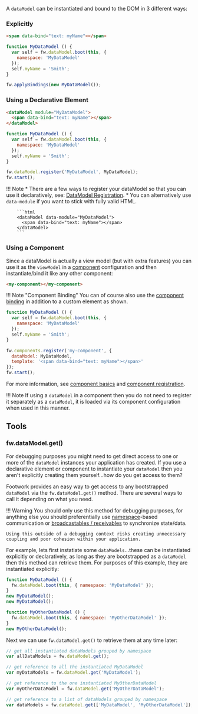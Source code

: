 A `dataModel` can be instantiated and bound to the DOM in 3 different ways:

### Explicitly

```HTML
<span data-bind="text: myName"></span>
```

```javascript
function MyDataModel () {
  var self = fw.dataModel.boot(this, {
    namespace: 'MyDataModel'
  });
  self.myName = 'Smith';
}

fw.applyBindings(new MyDataModel());
```

### Using a Declarative Element

```HTML
<dataModel module="MyDataModel">
  <span data-bind="text: myName"></span>
</dataModel>
```

```javascript
function MyDataModel () {
  var self = fw.dataModel.boot(this, {
    namespace: 'MyDataModel'
  });
  self.myName = 'Smith';
}

fw.dataModel.register('MyDataModel', MyDataModel);
fw.start();
```

!!! Note
    * There are a few ways to register your dataModel so that you can use it declaratively, see: [DataModel Registration](dataModel-registration.md).
    * You can alternatively use `data-module` if you want to stick with fully valid HTML.

        ```html
        <dataModel data-module="MyDataModel">
          <span data-bind="text: myName"></span>
        </dataModel>
        ```

### Using a Component

Since a dataModel is actually a view model (but with extra features) you can use it as the `viewModel` in a [component](component-basics.md) configuration and then instantiate/bind it like any other component:

```HTML
<my-component></my-component>
```

!!! Note "Component Binding"
    You can of course also use the [component binding](component-binding.md) in addition to a custom element as shown.

```javascript
function MyDataModel () {
  var self = fw.dataModel.boot(this, {
    namespace: 'MyDataModel'
  });
  self.myName = 'Smith';
}

fw.components.register('my-component', {
  dataModel: MyDataModel,
  template: '<span data-bind="text: myName"></span>'
});
fw.start();
```

For more information, see [component basics](component-basics.md) and [component registration](component-registration.md).

!!! Note
    If using a `dataModel` in a component then you do not need to register it separately as a `dataModel`, it is loaded via its component configuration when used in this manner.

## Tools

### fw.dataModel.get()

For debugging purposes you might need to get direct access to one or more of the `dataModel` instances your application has created. If you use a declarative element or component to instantiate your `dataModel` then you aren't explicitly creating them yourself...how do you get access to them?

Footwork provides an easy way to get access to any bootstrapped `dataModel` via the `fw.dataModel.get()` method. There are several ways to call it depending on what you need.

!!! Warning
    You should only use this method for debugging purposes, for anything else you should preferentially use [namespace](namespacing.md)-based communication or [broadcastables / receivables](broadcastable-receivable.md) to synchronize state/data.

    Using this outside of a debugging context risks creating unnecessary coupling and poor cohesion within your application.

For example, lets first instatiate some `dataModels`...these can be instantiated explicitly or declaratively, as long as they are bootstrapped as a `dataModel` then this method can retrieve them. For purposes of this example, they are instantiated explicitly:

```javascript
function MyDataModel () {
  fw.dataModel.boot(this, { namespace: 'MyDataModel' });
}
new MyDataModel();
new MyDataModel();

function MyOtherDataModel () {
  fw.dataModel.boot(this, { namespace: 'MyOtherDataModel' });
}
new MyOtherDataModel();
```

Next we can use `fw.dataModel.get()` to retrieve them at any time later:

```javascript
// get all instantiated dataModels grouped by namespace
var allDataModels = fw.dataModel.get();

// get reference to all the instantiated MyDataModel
var myDataModels = fw.dataModel.get('MyDataModel');

// get reference to the one instantiated MyOtherDataModel
var myOtherDataModel = fw.dataModel.get('MyOtherDataModel');

// get reference to a list of dataModels grouped by namespace
var dataModels = fw.dataModel.get(['MyDataModel', 'MyOtherDataModel']);
```
